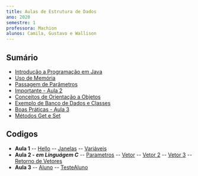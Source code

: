 ```yaml
---
title: Aulas de Estrutura de Dados
ano: 2020
semestre: 1
professora: Machion
alunos: Camila, Gustavo e Wallison
---
```


## Sumário
- [Introdução a Programação em Java](https://github.com/clcmoliveira/Aulas-ED/blob/master/Aula%2001/Anotacoes.md#introdução-a-programação-em-java)
- [Uso de Memória](https://github.com/clcmoliveira/Aulas-ED/blob/master/Aula%2002/Anotacoes.md#uso-da-memória)
- [Passagem de Parâmetros](https://github.com/clcmoliveira/Aulas-ED/blob/master/Aula%2002/Anotacoes.md#passagem-de-parâmetros)
- [Importante - Aula 2](https://github.com/clcmoliveira/Aulas-ED/blob/master/Aula%2002/Anotacoes.md#importante)
- [Conceitos de Orientação a Objetos](https://github.com/clcmoliveira/Aulas-ED/blob/master/Aula%2003/Anota%C3%A7%C3%B5es.md#conceitos-de-orientação-a-objetos)
- [Exemplo de Banco de Dados e Classes](https://github.com/clcmoliveira/Aulas-ED/blob/master/Aula%2003/Anota%C3%A7%C3%B5es.md#exemplo-de-banco-de-dados)
- [Boas Práticas - Aula 3](https://github.com/clcmoliveira/Aulas-ED/blob/master/Aula%2003/Anota%C3%A7%C3%B5es.md#boas-práticas)
- [Métodos Get e Set](https://github.com/clcmoliveira/Aulas-ED/blob/master/Aula%2003/Anota%C3%A7%C3%B5es.md#métodos-get-e-set)

## Codigos
- **Aula 1**
-- [Hello](https://github.com/clcmoliveira/Aulas-ED/blob/master/Aula%2001/Hello.java)
-- [Janelas](https://github.com/clcmoliveira/Aulas-ED/blob/master/Aula%2001/Janelas.java)
-- [Variáveis](https://github.com/clcmoliveira/Aulas-ED/blob/master/Aula%2001/Variaveis.java)
- **Aula 2 - *em Linguágem C***
-- [Parametros](https://github.com/clcmoliveira/Aulas-ED/blob/master/Aula%2002/parametros.c)
-- [Vetor](https://github.com/clcmoliveira/Aulas-ED/blob/master/Aula%2002/vetor.c)
-- [Vetor 2](https://github.com/clcmoliveira/Aulas-ED/blob/master/Aula%2002/vetor2.c)
-- [Vetor 3](https://github.com/clcmoliveira/Aulas-ED/blob/master/Aula%2002/vetor3.c)
-- [Retorno de Vetores](https://github.com/clcmoliveira/Aulas-ED/blob/master/Aula%2002/retorno_vetores.c)
- **Aula 3**
-- [Aluno](https://github.com/clcmoliveira/Aulas-ED/blob/master/Aula%2003/Aluno.java)
-- [TesteAluno](https://github.com/clcmoliveira/Aulas-ED/blob/master/Aula%2003/TesteAluno.java)
